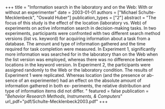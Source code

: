 +++
title = "Information search in the laboratory and on the Web: With or without an experimenter"
date = 2003-01-01
authors = ["Michael Schulte-Mecklenbeck", "Oswald Huber"]
publication_types = ["2"]
abstract = "The focus of this study is the effect of the location (laboratory vs. Web) of experiments on active information search in decision-making tasks. In two experiments, participants were confronted with two different search method versions (list vs. keyword) for acquiring information about a task from a database. The amount and type of information gathered and the time required for task completion were measured. In Experiment 1, significantly more information was searched for in the laboratory than on the Web when the list version was employed, whereas there was no difference between locations in the keyword version. In Experiment 2, the participants were assigned randomly to the Web or the laboratory condition. The results of Experiment 1 were replicated. Whereas location (and the presence or ab- sence of an experimenter) had an effect on the absolute amount of information gathered in both ex- periments, the relative distribution and type of information items did not differ.
 "
featured = false
publication = "*Behavior Research Methods, Instruments, & Computers*"
url_pdf="pdf/Schulte-Mecklenbeck2003.pdf"
+++

